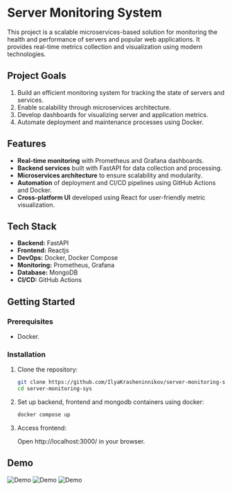 # Server Monitoring System  

This project is a scalable microservices-based solution for monitoring the health and performance of servers and popular web applications. It provides real-time metrics collection and visualization using modern technologies.  

## Project Goals  
1. Build an efficient monitoring system for tracking the state of servers and services.  
2. Enable scalability through microservices architecture.  
3. Develop dashboards for visualizing server and application metrics.  
4. Automate deployment and maintenance processes using Docker.  

## Features  
- **Real-time monitoring** with Prometheus and Grafana dashboards.  
- **Backend services** built with FastAPI for data collection and processing.  
- **Microservices architecture** to ensure scalability and modularity.  
- **Automation** of deployment and CI/CD pipelines using GitHub Actions and Docker.  
- **Cross-platform UI** developed using React for user-friendly metric visualization.  

## Tech Stack  
- **Backend:** FastAPI  
- **Frontend:** Reactjs
- **DevOps:** Docker, Docker Compose  
- **Monitoring:** Prometheus, Grafana  
- **Database:** MongoDB  
- **CI/CD:** GitHub Actions  

## Getting Started  

### Prerequisites  
- Docker.  

### Installation  
1. Clone the repository:

   ```bash  
   git clone https://github.com/IlyaKrasheninnikov/server-monitoring-sys.git  
   cd server-monitoring-sys
   ```
   
2. Set up backend, frontend and mongodb containers using docker:
  
    ```bash
    docker compose up
    ```

4. Access frontend:

   Open http://localhost:3000/ in your browser.

## Demo

![Demo](https://github.com/user-attachments/assets/0d7c8f70-1218-4415-a506-76870fce3cd7)
![Demo](https://github.com/user-attachments/assets/d2c2d1d5-49aa-4bce-8185-350f4349518b)
![Demo](https://github.com/user-attachments/assets/297e45c2-3197-4b61-8df2-099125072da5)
